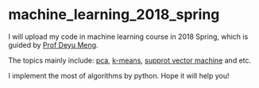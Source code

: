# machine_learning_2018_spring
I will upload my code in machine learning course in 2018 Spring, which is guided by [Prof Deyu Meng](http://gr.xjtu.edu.cn/web/dymeng).

The topics mainly include: [pca](https://github.com/liziniu/machine_learning_2018_spring/tree/master/pca), [k-means](https://github.com/liziniu/machine_learning_2018_spring/tree/master/k-means), [supprot vector machine](https://github.com/liziniu/machine_learning_2018_spring/tree/master/svm) and etc.

I implement the most of algorithms by python. Hope it will help you!
